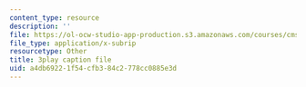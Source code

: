 ```yaml
---
content_type: resource
description: ''
file: https://ol-ocw-studio-app-production.s3.amazonaws.com/courses/cms-608-game-design-spring-2014/a4db69221f54cfb384c2778cc0885e3d_1506655.srt
file_type: application/x-subrip
resourcetype: Other
title: 3play caption file
uid: a4db6922-1f54-cfb3-84c2-778cc0885e3d
---
```

